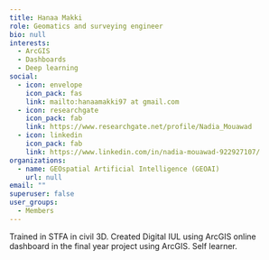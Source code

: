```yaml
---
title: Hanaa Makki
role: Geomatics and surveying engineer
bio: null
interests:
  - ArcGIS 
  - Dashboards
  - Deep learning
social:
  - icon: envelope
    icon_pack: fas
    link: mailto:hanaamakki97 at gmail.com
  - icon: researchgate
    icon_pack: fab
    link: https://www.researchgate.net/profile/Nadia_Mouawad
  - icon: linkedin
    icon_pack: fab
    link: https://www.linkedin.com/in/nadia-mouawad-922927107/
organizations:
  - name: GEOspatial Artificial Intelligence (GEOAI)
    url: null
email: ""
superuser: false
user_groups:
  - Members
---
```

Trained in STFA in civil 3D. Created Digital IUL using ArcGIS online dashboard in the final year project using ArcGIS. Self learner.